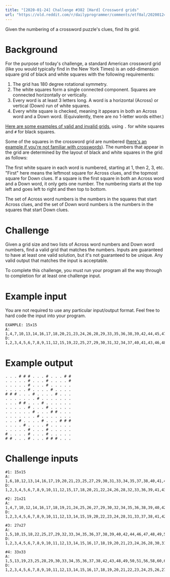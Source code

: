 ```yaml
---
title: "[2020-01-24] Challenge #382 [Hard] Crossword grids"
url: "https://old.reddit.com/r/dailyprogrammer/comments/etf0al/20200124_challenge_382_hard_crossword_grids/"
---
```


Given the numbering of a crossword puzzle's clues, find its grid.

# Background

For the purpose of today's challenge, a standard American crossword grid (like you would typically find in the New York Times) is an odd-dimension square grid of black and white squares with the following requirements:

1. The grid has 180 degree rotational symmetry.
2. The white squares form a single connected component. Squares are connected horizontally or vertically.
3. Every word is at least 3 letters long. A word is a horizontal (Across) or vertical (Down) run of white squares.
4. Every white square is checked, meaning it appears in both an Across word and a Down word. (Equivalently, there are no 1-letter words either.)

[Here are some examples of valid and invalid grids](https://gist.github.com/cosmologicon/918623145c549b9b4968d690550b3662), using `.` for white squares and `#` for black squares.

Some of the squares in the crossword grid are numbered ([here's an example if you're not familiar with crosswords](https://en.wikipedia.org/wiki/Crossword#/media/File:CrosswordUSA.svg)). The numbers that appear in the grid are determined by the layout of black and white squares in the grid as follows:

The first white square in each word is numbered, starting at 1, then 2, 3, etc. "First" here means the leftmost square for Across clues, and the topmost square for Down clues. If a square is the first square in both an Across word and a Down word, it only gets one number. The numbering starts at the top left and goes left to right and then top to bottom.

The set of Across word numbers is the numbers in the squares that start Across clues, and the set of Down word numbers is the numbers in the squares that start Down clues.

# Challenge

Given a grid size and two lists of Across word numbers and Down word numbers, find a valid grid that matches the numbers. Inputs are guaranteed to have at least one valid solution, but it's not guaranteed to be unique. Any valid output that matches the input is acceptable.

To complete this challenge, you must run your program all the way through to completion for at least one challenge input.

# Example input

You are not required to use any particular input/output format. Feel free to hard code the input into your program.

    EXAMPLE: 15x15
    A: 1,4,7,10,13,14,16,17,18,20,21,23,24,26,28,29,33,35,36,38,39,42,44,45,47,49,50,52,55,56,58,59,61,63,67,69,70,71,72,73,74,75,76
    D: 1,2,3,4,5,6,7,8,9,11,12,15,19,22,25,27,29,30,31,32,34,37,40,41,43,46,48,51,53,54,57,60,62,64,65,66,68


# Example output

    . . . # # # . . . # . . . # #
    . . . . . # . . . # . . . . #
    . . . . . # . . . # . . . . .
    . . . . . # . . . . # . . . .
    # # # . . . # . . . . # . . .
    . . . . . . . # . . . . . . .
    . . . # # . . . # . . . . . .
    . . . . . # . . . # . . . . .
    . . . . . . # . . . # # . . .
    . . . . . . . # . . . . . . .
    . . . # . . . . # . . . # # #
    . . . . # . . . . # . . . . .
    . . . . . # . . . # . . . . .
    # . . . . # . . . # . . . . .
    # # . . . # . . . # # # . . .

# Challenge inputs

    #1: 15x15
    A: 1,6,10,12,13,14,16,17,19,20,21,23,25,27,29,30,31,33,34,35,37,38,40,41,42,44,45,46,49,50
    D: 1,2,3,4,5,6,7,8,9,10,11,12,15,17,18,20,21,22,24,26,28,32,33,36,39,41,43,45,47,48

    #2: 21x21
    A: 1,4,7,10,12,14,16,17,18,19,21,24,25,26,27,29,30,32,34,35,36,38,39,40,42,45,46,48,49,51,52,54,55,56,57,58,59,61,63,64,66,67,69,70,73,74,75,76,77,79,81,82,84,85,87,89,90,92,94,96,97,99,100,101,102,103,104,105
    D: 1,2,3,4,5,6,7,8,9,10,11,12,13,14,15,19,20,22,23,24,28,31,33,37,38,41,42,43,44,45,47,50,52,53,60,62,63,64,65,67,68,71,72,74,78,80,81,83,84,86,88,89,91,93,95,98

    #3: 27x27
    A: 1,5,10,15,18,22,25,27,29,32,33,34,35,36,37,38,39,40,42,44,46,47,48,49,51,52,54,55,56,57,59,61,65,67,69,70,71,73,74,77,80,82,84,86,87,88,89,91,93,94,96,99,101,102,103,104,106,108,110,112,114,115,116,119,121,123,125,126,128,129,132,133,135,136,138,139,140,142,144,147,148,149,151,153,154,156,158,162,166,167,169,170,171,173,174,176,177,178,179,181,182,185,186,187,188,189,191,192,193,195,201,202,203,204,205,206,207,208
    D: 1,2,3,4,5,6,7,8,9,10,11,12,13,14,15,16,17,18,19,20,21,23,24,26,28,30,31,37,39,40,41,43,45,46,47,50,53,54,55,56,58,60,62,63,64,66,68,72,74,75,76,78,79,81,83,85,88,90,92,94,95,97,98,100,103,105,106,107,109,111,113,117,118,120,122,124,127,128,130,131,134,137,139,141,143,144,145,146,148,150,152,155,157,159,160,161,163,164,165,168,172,175,176,177,178,180,181,183,184,185,186,190,192,193,194,196,197,198,199,200

    #4: 33x33
    A: 1,5,13,19,23,25,28,29,30,33,34,35,36,37,38,42,43,48,49,50,51,56,58,60,61,62,64,65,66,67,68,69,70,71,72,73,76,78,79,80,81,83,86,88,89,90,93,94,96,100,101,102,105,107,108,109,110,111,112,114,116,117,118,120,121,122,126,127,128,130,131,133,134,135,138,139,141,142,143,145,146,149,151,152,154,155,159,160,163,165,166,167,168,172,173,174,175,176,178,180,181,183,185,187,188,189,190,191,192,193,194,197,199,200,201,202,203,205,207,208,209,210,212,213,215,216,217,220,222,223,224,226,227,228,230,233,234,235,236,238,242,244,246,247,248,249,250,252,253,254,255,256,259,260,263,265,271,276,277,278,279,280,281,282
    D: 1,2,3,4,5,6,7,8,9,10,11,12,13,14,15,16,17,18,19,20,21,22,23,24,25,26,27,28,29,31,32,33,35,38,39,40,41,42,43,44,45,46,47,51,52,53,54,55,56,57,59,61,63,73,74,75,77,82,83,84,85,87,88,89,90,91,92,95,97,98,99,100,101,102,103,104,106,110,113,115,116,118,119,123,124,125,126,127,129,132,134,135,136,137,140,142,143,144,147,148,149,150,151,153,154,156,157,158,159,160,161,162,164,167,168,169,170,171,176,177,178,179,182,184,185,186,187,192,194,195,196,198,201,202,204,206,208,209,211,213,214,215,216,217,218,219,221,223,225,226,229,231,232,233,237,239,240,241,243,244,245,248,251,253,255,257,258,259,260,261,262,263,264,265,266,267,268,269,270,271,272,273,274,275